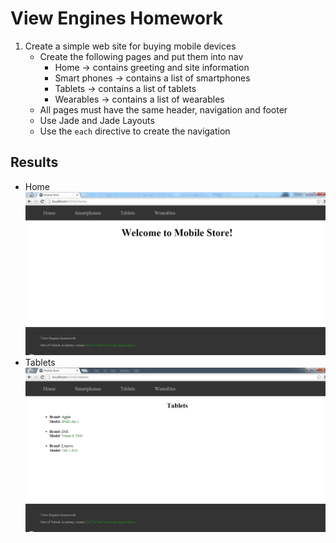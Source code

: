 # View Engines Homework

1. Create a simple web site for buying mobile devices
	* Create the following pages and put them into nav
		* Home -> contains greeting and site information
		* Smart phones -> contains a list of smartphones
		* Tablets -> contains a list of tablets
		* Wearables -> contains a list of wearables
	* All pages must have the same header, navigation and footer
	* Use Jade and Jade Layouts
	* Use the `each` directive to create the navigation


## Results
* Home
![Home](screenshots/home.png)
* Tablets
![Tablets](screenshots/tablets.png)
